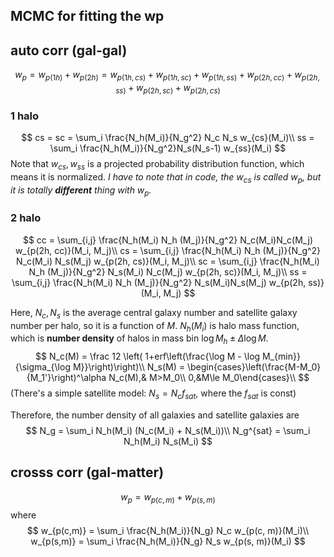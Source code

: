 ## MCMC for fitting the wp

## auto corr (gal-gal)
$$
w_p = w_{p(1h)} + w_{p(2h)} = w_{p(1h, cs)} + w_{p(1h, sc)} + w_{p(1h, ss)} + w_{p(2h,cc)} + w_{p(2h,ss)} + w_{p(2h,sc)} + w_{p(2h,cs)}
$$
### 1 halo
$$
cs = sc = \sum_i \frac{N_h(M_i)}{N_g^2} N_c N_s w_{cs}(M_i)\\
ss = \sum_i \frac{N_h(M_i)}{N_g^2}N_s(N_s-1) w_{ss}(M_i)
$$
Note that $w_{cs}, w_{ss}$ is a projected probability distribution function, which means it is normalized.
*I have to note that in code, the $w_{cs}$ is called $w_p$, but it is totally **different** thing with $w_p$.*

### 2 halo
$$
cc = \sum_{i,j} \frac{N_h(M_i) N_h (M_j)}{N_g^2} N_c(M_i)N_c(M_j) w_{p(2h, cc)}(M_i, M_j)\\
cs = \sum_{i,j} \frac{N_h(M_i) N_h (M_j)}{N_g^2} N_c(M_i) N_s(M_j) w_{p(2h, cs)}(M_i, M_j)\\
sc = \sum_{i,j} \frac{N_h(M_i) N_h (M_j)}{N_g^2} N_s(M_i) N_c(M_j) w_{p(2h, sc)}(M_i, M_j)\\
ss = \sum_{i,j} \frac{N_h(M_i) N_h (M_j)}{N_g^2} N_s(M_i)N_s(M_j) w_{p(2h, ss)}(M_i, M_j)
$$

Here, $N_c, N_s$ is the average central galaxy number and satellite galaxy number per halo, so it is a function of $M$. $N_h(M_i)$ is halo mass function, which is **number density** of halos in mass bin $\log M_h \pm \Delta \log M$.
$$
N_c(M) = \frac 12 \left( 1+erf\left(\frac{\log M - \log M_{min}}{\sigma_{\log M}}\right)\right)\\
N_s(M) = \begin{cases}\left(\frac{M-M_0}{M_1'}\right)^\alpha N_c(M),& M>M_0\\ 0,&M\le M_0\end{cases}\\
$$
(There's a simple satellite model: $N_s = N_c f_{sat}$, where the $f_{sat}$ is const)

Therefore, the number density of all galaxies and satellite galaxies are 
$$
N_g = \sum_i N_h(M_i) (N_c(M_i) + N_s(M_i))\\
N_g^{sat} = \sum_i N_h(M_i) N_s(M_i)
$$

## crosss corr (gal-matter)
$$
w_p = w_{p(c, m)} + w_{p(s, m)}
$$
where
$$
w_{p(c,m)} = \sum_i \frac{N_h(M_i)}{N_g} N_c w_{p(c, m)}(M_i)\\
w_{p(s,m)} = \sum_i \frac{N_h(M_i)}{N_g} N_s w_{p(s, m)}(M_i)
$$
